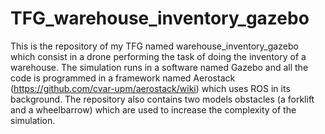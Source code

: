 # TFG_warehouse_inventory_gazebo
This is the repository of my TFG named warehouse_inventory_gazebo which consist in a drone performing the task of doing
the inventory of a warehouse. The simulation runs in a software named Gazebo and all the code is programmed in a framework
named Aerostack (https://github.com/cvar-upm/aerostack/wiki) which uses ROS in its background. The repository also contains
two models obstacles (a forklift and a wheelbarrow) which are used to increase the complexity of the simulation.
